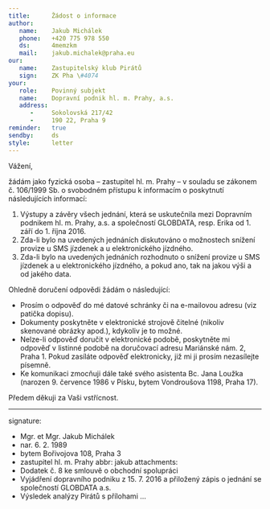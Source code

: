 ```yaml
---
title:      Žádost o informace
author:
   name:    Jakub Michálek
   phone:   +420 775 978 550
   ds:      4memzkm
   mail:    jakub.michalek@praha.eu
our:
   name:    Zastupitelský klub Pirátů
   sign:    ZK Pha \#4074
your:
   role:    Povinný subjekt
   name:    Dopravní podnik hl. m. Prahy, a.s.
   address:
      -     Sokolovská 217/42
      -     190 22, Praha 9
reminder:   true
sendby:     ds
style:      letter
---
```


Vážení, 

žádám jako fyzická osoba – zastupitel hl. m. Prahy – v souladu se zákonem č. 106/1999 Sb. o svobodném přístupu k informacím o poskytnutí následujících informací:

1. Výstupy a závěry všech jednání, která se uskutečnila mezi Dopravním podnikem hl. m. Prahy, a.s. a společností GLOBDATA, resp. Erika od 1. září do 1. října 2016.
2. Zda-li bylo na uvedených jednáních diskutováno o možnostech snížení provize u SMS jízdenek a u elektronického jízdného.
3. Zda-li bylo na uvedených jednáních rozhodnuto o snížení provize u SMS jízdenek a u elektronického jízdného, a pokud ano, tak na jakou výši a od jakého data. 

Ohledně doručení odpovědi žádám o následující:

* Prosím o odpověď do mé datové schránky či na e-mailovou adresu (viz patička dopisu). 
* Dokumenty poskytněte v elektronické strojově čitelné (nikoliv skenované obrázky apod.), kdykoliv je to možné. 
* Nelze-li odpověď doručit v elektronické podobě, poskytněte mi odpověď v listinné podobě na doručovací adresu Mariánské nám. 2, Praha 1. Pokud zasíláte odpověď elektronicky, již mi ji prosím nezasílejte písemně.
* Ke komunikaci zmocňuji dále také svého asistenta Bc. Jana Loužka (narozen 9. července 1986 v Písku, bytem Vondroušova 1198, Praha 17).

Předem děkuji za Vaši vstřícnost.

---
signature:
  - Mgr. et Mgr. Jakub Michálek
  - nar. 6. 2. 1989
  - bytem Bořivojova 108, Praha 3
  - zastupitel hl. m. Prahy
abbr:       jakub
attachments:
  - Dodatek č. 8 ke smlouvě o obchodní spolupráci 
  - Vyjádření dopravního podniku z 15. 7. 2016 a přiložený zápis o jednání se společností GLOBDATA a.s.
  - Výsledek analýzy Pirátů s přílohami
...

